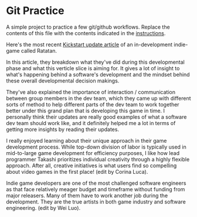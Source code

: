 # Git Practice
A simple project to practice a few git/github workflows.  Replace the contents of this file with the contents indicated in the [instructions](./instructions.md).

Here's the most recent [Kickstart update article](https://www.kickstarter.com/projects/ratata-arts/ratatan/posts/4004502) of an in-development indie-game called Ratatan.

In this article, they breakdown what they've did during this developmental phase and what this verticle slice is aiming for. It gives a lot of insight to what's happening behind a software's development and the mindset behind these overall developmental decision makings.

They've also explained the importance of interaction / communication between group members in the dev team, which they came up with different sorts of method to help different parts of the dev team to work together better under this grand plan that is developing this game in time. I personally think their updates are really good examples of what a software dev team should work like, and it definitely helped me a lot in terms of getting more insights by reading their updates.

I really enjoyed learning about their unique approach in their game development process. While top-down division of labor is typically used in mid-to-large game development for efficiency purposes, I like how lead programmer Takashi prioritizes individual creativity through a highly flexible approach. After all, creative initiatives is what users find so compelling about video games in the first place! (edit by Corina Luca).

Indie game developers are one of the most challenged software engineers as that face relatively meager budget and timeframe without funding from major releasers. Many of them have to work another job during the development. They are the true artists in both game industry and software engineering. (edit by Wei Luo).